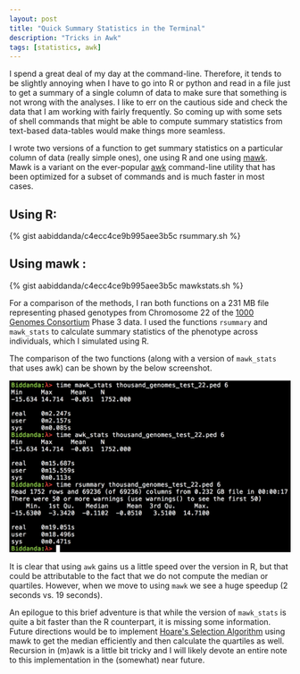 ```yaml
---
layout: post
title: "Quick Summary Statistics in the Terminal"
description: "Tricks in Awk"
tags: [statistics, awk]
---
```


I spend a great deal of my day at the command-line. Therefore, it tends to be slightly annoying when I have to go into R or python and read in a file just to get a summary of a single column of data to make sure that something is not wrong with the analyses. I like to err on the cautious side and check the data that I am working with fairly frequently. So coming up with some sets of shell commands that might be able to compute summary statistics from text-based data-tables would make things more seamless. 

I wrote two versions of a function to get summary statistics on a particular column of data (really simple ones), one using R and one using [mawk]("http://invisible-island.net/mawk/"). Mawk is a variant on the ever-popular [awk](https://www.gnu.org/software/gawk/manual/gawk.html) command-line utility that has been optimized for a subset of commands and is much faster in most cases. 

## Using R:

{% gist aabiddanda/c4ecc4ce9b995aee3b5c rsummary.sh %}

## Using mawk :

{% gist aabiddanda/c4ecc4ce9b995aee3b5c mawkstats.sh %}

For a comparison of the methods, I ran both functions on a 231 MB file representing phased genotypes from Chromosome 22 of the [1000 Genomes Consortium](http://www.1000genomes.org/) Phase 3 data. I used the functions `rsummary` and `mawk_stats` to calculate summary statistics of the phenotype across individuals, which I simulated using R.

The comparison of the two functions (along with a version of `mawk_stats` that uses awk) can be shown by the below screenshot. 

![StatComparison](/images/blog_images/quick_stats_comparison2.png)

It is clear that using `awk` gains us a little speed over the version in R, but that could be attributable to the fact that we do not compute the median or quartiles. However, when we move to using `mawk` we see a huge speedup (2 seconds vs. 19 seconds).

An epilogue to this brief adventure is that while the version of `mawk_stats` is quite a bit faster than the R counterpart, it is missing some information. Future directions would be to implement [Hoare's Selection Algorithm](https://en.wikipedia.org/wiki/Quickselect) using mawk to get the median efficiently and then calculate the quartiles as well. Recursion in (m)awk is a little bit tricky and I will likely devote an entire note to this implementation in the (somewhat) near future. 
